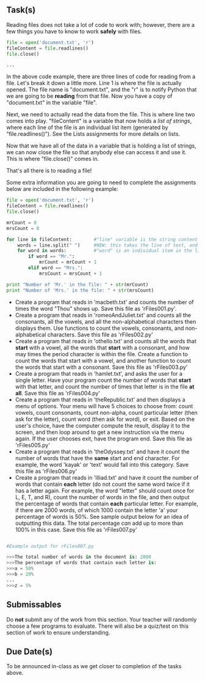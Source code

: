 Task(s)
-------
Reading files does not take a lot of code to work with; however, there are a few things you have to know to work **safely** with files.

```python
file = open('document.txt', 'r')
fileContent = file.readlines()
file.close()

...
```

In the above code example, there are three lines of code for reading from a file.  Let's break it down a little more.  Line 1 is where the file is actually opened.  The file name is "document.txt", and the "r" is to notify Python that we are going to be **reading** from that file.  Now you have a copy of "document.txt" in the variable "file".

Next, we need to actually read the data from the file.  This is where line two comes into play.  "fileContent" is a variable that now holds a _list of strings_, where each line of the file is an individual list item (generated by "file.readlines()").  See the Lists assignments for more details on lists.

Now that we have all of the data in a variable that is holding a list of strings, we can now close the file so that anybody else can access it and use it.  This is where "file.close()" comes in.

That's all there is to reading a file!

Some extra information you are going to need to complete the assignments below are included in the following example:
```python
file = open('document.txt', 'r')
fileContent = file.readlines()
file.close()

mrCount = 0
mrsCount = 0

for line in fileContent:		#"line" variable is the string content of one line of text from the file
	words = line.split(" ")		#NEW: this takes the line of text, and splits it into a list of strings.  It splits it where there is a space.
	for word in words:			#"word" is an individual item in the list of words
		if word == "Mr.":
			mrCount = mrCount + 1
		elif word == "Mrs.":
			mrsCount = mrsCount + 1

print "Number of 'Mr.' in the file: " + str(mrCount)
print "Number of 'Mrs.' in the file: " + str(mrsCount)


```

* Create a program that reads in 'macbeth.txt' and counts the number of times the word "Thou" shows up.  Save this file as 'rFiles001.py'.
* Create a program that reads in 'romeoAndJuliet.txt' and counts all the consonants, all the vowels, and all the non-alphabetical characters then displays them.  Use functions to count the vowels, consonants, and non-alphabetical characters.  Save this file as 'rFiles002.py'
* Create a program that reads in 'othello.txt' and counts all the words that **start** with a vowel, all the words that **start** with a consonant, and how may times the period character is within the file.  Create a function to count the words that start with a vowel, and another function to count the words that start with a consonant.  Save this file as 'rFiles003.py'
* Create a program that reads in 'hamlet.txt', and asks the user for a single letter.  Have your program count the number of words that **start** with that letter, and count the number of times that letter is in the file **at all**.  Save this file as 'rFiles004.py'
* Create a program that reads in 'theRepublic.txt' and then displays a menu of options.  Your menu will have 5 choices to choose from: count vowels, count consonants, count non-alpha, count particular letter (then ask for the letter), count word (then ask for word), or exit.  Based on the user's choice, have the computer compute the result, display it to the screen, and then loop around to get a new instruction via the menu again.  If the user chooses exit, have the program end.  Save this file as 'rFiles005.py'
* Create a program that reads in 'theOdyssey.txt' and have it count the number of words that have the **same** start and end character.  For example, the word 'kayak' or 'text' would fall into this category.  Save this file as 'rFiles006.py'
* Create a program that reads in 'illiad.txt' and have it count the number of words that contain **each** letter (do not count the same word twice if it has a letter again.  For example, the word "letter" should count once for L, E, T, and R), count the number of words in the file, and then output the percentage of words that contain **each** particular letter.  For example, if there are 2000 words, of which 1000 contain the letter 'a' your percentage of words is 50%.  See sample output below for an idea of outputting this data.  The total percentage _can_ add up to more than 100% in this case.  Save this file as 'rFiles007.py'

```python

#Example output for rFiles007.py

>>>The total number of words in the document is: 2000
>>>The percentage of words that contain each letter is:
>>>a = 50%
>>>b = 20%
...
>>>z = 5%

```

Submissables
------------
Do **not** submit any of the work from this section.  Your teacher will randomly choose a few programs to evaluate.  There will also be a quiz/test on this section of work to ensure understanding.

Due Date(s)
----------
To be announced in-class as we get closer to completion of the tasks above.

